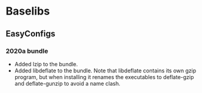 # Baselibs

## EasyConfigs

### 2020a bundle

* Added lzip to the bundle.
* Added libdeflate to the bundle. Note that libdeflate contains its own gzip program, 
  but when installing it renames the executables to deflate-gzip and deflate-gunzip 
  to avoid a name clash.




